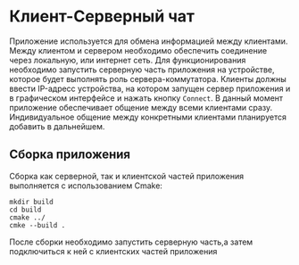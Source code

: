 # Клиент-Серверный чат

Приложение используется для обмена информацией между клиентами. 
Между клиентом и сервером необходимо обеспечить соединение через локальную, или интернет сеть. 
Для функционирования необходимо запустить серверную часть приложения на устройстве, которое будет выполнять роль сервера-коммутатора.
Клиенты должны ввести IP-адресс устройства, на котором запущен сервер приложения и в графическом интерфейсе и нажать кнопку ```Connect```.
В данный момент приложение обеспечивает общение между всеми клиентами сразу. Индивидуальное общение между конкретными клиентами планируется добавить в дальнейшем.


## Сборка приложения

Сборка как серверной, так и клиентской частей приложения выполняется с использованием Cmake:
```
mkdir build
cd build
cmake ../
cmke --build .
```
После сборки необходимо запустить серверную часть,а затем подключиться к ней с клиентских частей приложения

